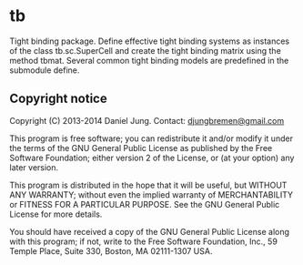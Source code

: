 tb
==

Tight binding package. Define effective tight binding systems as instances of
the class tb.sc.SuperCell and create the tight binding matrix using the method
tbmat. Several common tight binding models are predefined in the submodule
define.



Copyright notice
----------------

Copyright (C) 2013-2014 Daniel Jung.
Contact: djungbremen@gmail.com

This program is free software; you can redistribute it and/or modify it
under the terms of the GNU General Public License as published by the Free
Software Foundation; either version 2 of the License, or (at your option)
any later version.

This program is distributed in the hope that it will be useful, but WITHOUT
ANY WARRANTY; without even the implied warranty of MERCHANTABILITY or
FITNESS FOR A PARTICULAR PURPOSE. See the GNU General Public License for
more details.

You should have received a copy of the GNU General Public License along
with this program; if not, write to the Free Software Foundation, Inc.,
59 Temple Place, Suite 330, Boston, MA 02111-1307 USA.
